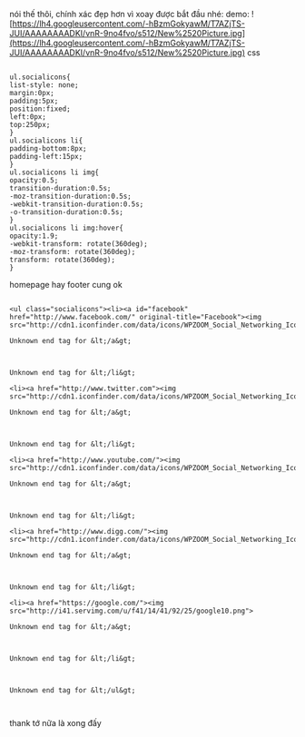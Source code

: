 nói thế thôi, chính xác đẹp hơn vì xoay được
bắt đầu nhé:
demo: ![https://lh4.googleusercontent.com/-hBzmGokyawM/T7AZjTS-JUI/AAAAAAAADKI/vnR-9no4fvo/s512/New%2520Picture.jpg](https://lh4.googleusercontent.com/-hBzmGokyawM/T7AZjTS-JUI/AAAAAAAADKI/vnR-9no4fvo/s512/New%2520Picture.jpg)
css

```

ul.socialicons{
list-style: none;
margin:0px;
padding:5px;
position:fixed;
left:0px;
top:250px;
}
ul.socialicons li{
padding-bottom:8px;
padding-left:15px;
}
ul.socialicons li img{
opacity:0.5;
transition-duration:0.5s;
-moz-transition-duration:0.5s;
-webkit-transition-duration:0.5s;
-o-transition-duration:0.5s;
}
ul.socialicons li img:hover{
opacity:1.9;
-webkit-transform: rotate(360deg);
-moz-transform: rotate(360deg);
transform: rotate(360deg);
}
```


homepage hay footer cung ok

```

<ul class="socialicons"><li><a id="facebook" href="http://www.facebook.com/" original-title="Facebook"><img src="http://cdn1.iconfinder.com/data/icons/WPZOOM_Social_Networking_Icon_Set/32/facebook.png">

Unknown end tag for &lt;/a&gt;



Unknown end tag for &lt;/li&gt;

<li><a href="http://www.twitter.com"><img src="http://cdn1.iconfinder.com/data/icons/WPZOOM_Social_Networking_Icon_Set/32/twitter.png">

Unknown end tag for &lt;/a&gt;



Unknown end tag for &lt;/li&gt;

<li><a href="http://www.youtube.com/"><img src="http://cdn1.iconfinder.com/data/icons/WPZOOM_Social_Networking_Icon_Set/32/youtube.png">

Unknown end tag for &lt;/a&gt;



Unknown end tag for &lt;/li&gt;

<li><a href="http://www.digg.com/"><img src="http://cdn1.iconfinder.com/data/icons/WPZOOM_Social_Networking_Icon_Set/32/digg.png">

Unknown end tag for &lt;/a&gt;



Unknown end tag for &lt;/li&gt;

<li><a href="https://google.com/"><img src="http://i41.servimg.com/u/f41/14/41/92/25/google10.png">

Unknown end tag for &lt;/a&gt;



Unknown end tag for &lt;/li&gt;



Unknown end tag for &lt;/ul&gt;



```

thank tớ nữa là xong đấy